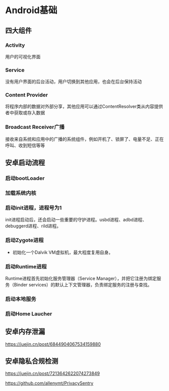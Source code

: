 # Android基础
## 四大组件
### Activity
用户的可视化界面
### Service
没有用户界面的后台活动，用户切换到其他应用，也会在后台保持活动
### Content Provider
将程序内部的数据对外部分享，其他应用可以通过ContentResolver类从内容提供者中获取或存入数据
### Broadcast Receiver广播
接收来自系统和应用中的广播的系统组件，例如开机了、锁屏了、电量不足、正在呼叫、收到短信等等
## 安卓启动流程
### 启动bootLoader
### 加载系统内核
### 启动init进程，进程号为1
init进程启动后，还会启动一些重要的守护进程。usbd进程、adbd进程、debuggerd进程、rild进程。
### 启动Zygote进程
* 初始化一个Dalvik VM虚拟机，最大程度复用自身。
### 启动Runtime进程
Runtime进程首先初始化服务管理器（Service Manager），并把它注册为绑定服务（Binder services）的默认上下文管理器，负责绑定服务的注册与查找。
### 启动本地服务
### 启动Home Laucher

## 安卓内存泄漏
https://juejin.cn/post/6844904067534159880

## 安卓隐私合规检测
https://juejin.cn/post/7213642622074273849

https://github.com/allenymt/PrivacySentry